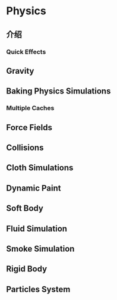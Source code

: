 
# Physics

## 介绍
### Quick Effects

## Gravity

## Baking Physics Simulations
### Multiple Caches

## Force Fields

## Collisions

## Cloth Simulations

## Dynamic Paint

## Soft Body

## Fluid Simulation

## Smoke Simulation

## Rigid Body

## Particles System
